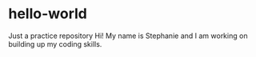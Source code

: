# hello-world
Just a practice repository
Hi! My name is Stephanie and I am working on building up my coding skills. 
